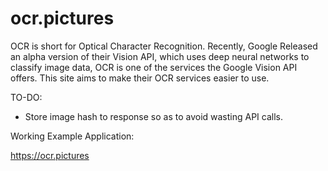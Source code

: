 # ocr.pictures

OCR is short for Optical Character Recognition. Recently, Google Released an alpha version of their Vision API, which uses deep neural networks to classify image data, OCR is one of the services the Google Vision API offers. This site aims to make their OCR services easier to use.

TO-DO:
  - Store image hash to response so as to avoid wasting API calls.

Working Example Application:

https://ocr.pictures
